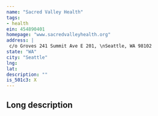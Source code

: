 ```yaml
---
name: "Sacred Valley Health"
tags:
- health
ein: 454890401
homepage: "www.sacredvalleyhealth.org"
address: |
 c/o Groves 241 Summit Ave E 201, \nSeattle, WA 98102
state: "WA"
city: "Seattle"
lng: 
lat: 
description: ""
is_501c3: X
---
```


## Long description


